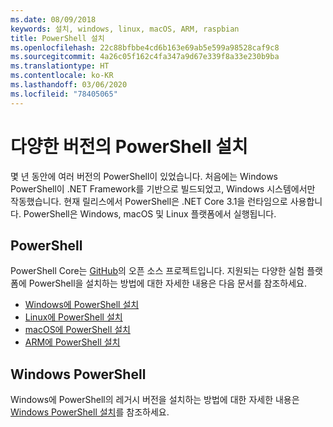 ```yaml
---
ms.date: 08/09/2018
keywords: 설치, windows, linux, macOS, ARM, raspbian
title: PowerShell 설치
ms.openlocfilehash: 22c88bfbbe4cd6b163e69ab5e599a98528caf9c8
ms.sourcegitcommit: 4a26c05f162c4fa347a9d67e339f8a33e230b9ba
ms.translationtype: HT
ms.contentlocale: ko-KR
ms.lasthandoff: 03/06/2020
ms.locfileid: "78405065"
---
```

# <a name="installing-various-versions-of-powershell"></a>다양한 버전의 PowerShell 설치

몇 년 동안에 여러 버전의 PowerShell이 있었습니다. 처음에는 Windows PowerShell이 ​​.NET Framework를 기반으로 빌드되었고, Windows 시스템에서만 작동했습니다. 현재 릴리스에서 PowerShell은 .NET Core 3.1을 런타임으로 사용합니다. PowerShell은 Windows, macOS 및 Linux 플랫폼에서 실행됩니다.

## <a name="powershell"></a>PowerShell

PowerShell Core는 [GitHub](https://github.com/powershell/powershell)의 오픈 소스 프로젝트입니다. 지원되는 다양한 실험 플랫폼에 PowerShell을 설치하는 방법에 대한 자세한 내용은 다음 문서를 참조하세요.

- [Windows에 PowerShell 설치](Installing-PowerShell-Core-on-Windows.md)
- [Linux에 PowerShell 설치](Installing-PowerShell-Core-on-Linux.md)
- [macOS에 PowerShell 설치](Installing-PowerShell-Core-on-macOS.md)
- [ARM에 PowerShell 설치](PowerShell-Core-on-ARM.md)

## <a name="windows-powershell"></a>Windows PowerShell

Windows에 PowerShell의 레거시 버전을 설치하는 방법에 대한 자세한 내용은 [Windows PowerShell 설치](installing-windows-powershell.md)를 참조하세요.
